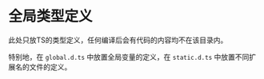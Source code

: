 # 全局类型定义

此处只放TS的类型定义，任何编译后会有代码的内容均不在该目录内。

特别地，在 `global.d.ts` 中放置全局变量的定义，在 `static.d.ts` 中放置不同扩展名的文件的定义。
